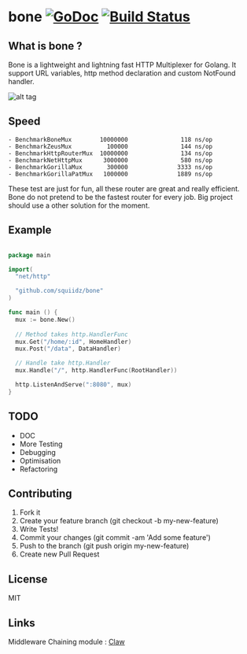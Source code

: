 bone [![GoDoc](https://godoc.org/github.com/squiidz/bone?status.png)](http://godoc.org/github.com/squiidz/bone) [![Build Status](https://travis-ci.org/squiidz/bone.svg)](https://travis-ci.org/squiidz/bone)
=======

## What is bone ?

Bone is a lightweight and lightning fast HTTP Multiplexer for Golang. It support URL variables, http method declaration
and custom NotFound handler.

![alt tag](https://c2.staticflickr.com/2/1070/540747396_5542b42cca_z.jpg)

## Speed

```
- BenchmarkBoneMux        10000000               118 ns/op
- BenchmarkZeusMux          100000               144 ns/op
- BenchmarkHttpRouterMux  10000000               134 ns/op
- BenchmarkNetHttpMux      3000000               580 ns/op
- BenchmarkGorillaMux       300000              3333 ns/op
- BenchmarkGorillaPatMux   1000000              1889 ns/op
```

 These test are just for fun, all these router are great and really efficient. 
 Bone do not pretend to be the fastest router for every job. 
 Big project should use a other solution for the moment. 

## Example

``` go

package main

import(
  "net/http"

  "github.com/squiidz/bone"
)

func main () {
  mux := bone.New()
  
  // Method takes http.HandlerFunc
  mux.Get("/home/:id", HomeHandler)
  mux.Post("/data", DataHandler)

  // Handle take http.Handler
  mux.Handle("/", http.HandlerFunc(RootHandler))

  http.ListenAndServe(":8080", mux)
}

```
## TODO

- DOC
- More Testing
- Debugging
- Optimisation
- Refactoring

## Contributing

1. Fork it
2. Create your feature branch (git checkout -b my-new-feature)
3. Write Tests!
4. Commit your changes (git commit -am 'Add some feature')
5. Push to the branch (git push origin my-new-feature)
6. Create new Pull Request

## License
MIT

## Links

Middleware Chaining module : [Claw](https://github.com/squiidz/claw)
